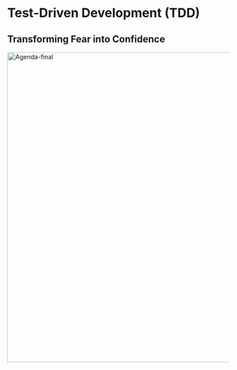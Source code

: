 # Test-Driven Development (TDD)
## Transforming Fear into Confidence

<img width="722" height="703" alt="Agenda-final" src="https://github.com/user-attachments/assets/b01722d6-7208-47a2-a36d-69c3e5d3aee8" />
